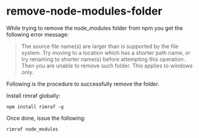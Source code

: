 remove-node-modules-folder
==========================
While trying to remove the node_modules folder from npm you get the following error message:
> The source file name(s) are larger than is supported by the file system. Try moving to a location which has a shorter path name, or try renaming to shorter name(s) before attempting this operation.
Then you are unable to remove such folder. This applies to windows only.

Following is the procedure to successfully remove the folder.

Install rimraf globally:
```
npm install rimraf -g
```

Once done, issue the following:
```
rimraf node_modules
```
